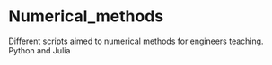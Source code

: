 # Numerical_methods
Different scripts aimed to numerical methods for engineers teaching. Python and Julia
